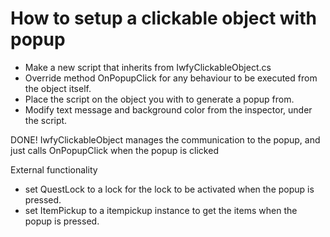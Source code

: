 # How to setup a clickable object with popup
 - Make a new script that inherits from IwfyClickableObject.cs
 - Override method OnPopupClick for any behaviour to be executed from the object itself.
 - Place the script on the object you with to generate a popup from.
 - Modify text message and background color from the inspector, under the script.

DONE! IwfyClickableObject manages the communication to the popup, and just calls OnPopupClick when the popup is clicked

External functionality
 - set QuestLock to a lock for the lock to be activated when the popup is pressed.
 - set ItemPickup to a itempickup instance to get the items when the popup is pressed.
